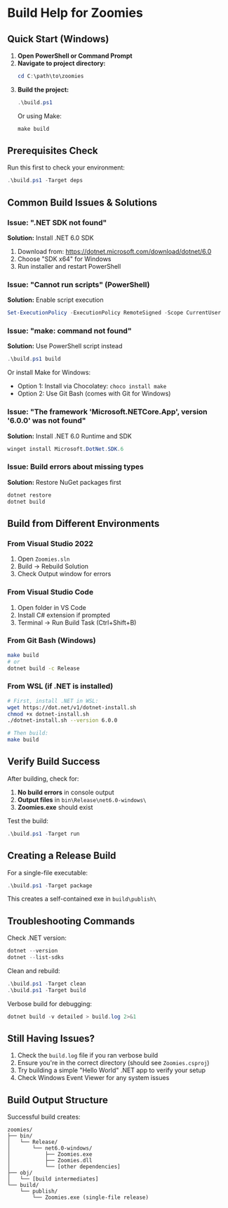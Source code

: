 # Build Help for Zoomies

## Quick Start (Windows)

1. **Open PowerShell or Command Prompt**
2. **Navigate to project directory:**
   ```powershell
   cd C:\path\to\zoomies
   ```
3. **Build the project:**
   ```powershell
   .\build.ps1
   ```
   Or using Make:
   ```cmd
   make build
   ```

## Prerequisites Check

Run this first to check your environment:
```powershell
.\build.ps1 -Target deps
```

## Common Build Issues & Solutions

### Issue: ".NET SDK not found"
**Solution:** Install .NET 6.0 SDK
1. Download from: https://dotnet.microsoft.com/download/dotnet/6.0
2. Choose "SDK x64" for Windows
3. Run installer and restart PowerShell

### Issue: "Cannot run scripts" (PowerShell)
**Solution:** Enable script execution
```powershell
Set-ExecutionPolicy -ExecutionPolicy RemoteSigned -Scope CurrentUser
```

### Issue: "make: command not found"
**Solution:** Use PowerShell script instead
```powershell
.\build.ps1 build
```
Or install Make for Windows:
- Option 1: Install via Chocolatey: `choco install make`
- Option 2: Use Git Bash (comes with Git for Windows)

### Issue: "The framework 'Microsoft.NETCore.App', version '6.0.0' was not found"
**Solution:** Install .NET 6.0 Runtime and SDK
```powershell
winget install Microsoft.DotNet.SDK.6
```

### Issue: Build errors about missing types
**Solution:** Restore NuGet packages first
```powershell
dotnet restore
dotnet build
```

## Build from Different Environments

### From Visual Studio 2022
1. Open `Zoomies.sln`
2. Build → Rebuild Solution
3. Check Output window for errors

### From Visual Studio Code
1. Open folder in VS Code
2. Install C# extension if prompted
3. Terminal → Run Build Task (Ctrl+Shift+B)

### From Git Bash (Windows)
```bash
make build
# or
dotnet build -c Release
```

### From WSL (if .NET is installed)
```bash
# First, install .NET in WSL:
wget https://dot.net/v1/dotnet-install.sh
chmod +x dotnet-install.sh
./dotnet-install.sh --version 6.0.0

# Then build:
make build
```

## Verify Build Success

After building, check for:
1. **No build errors** in console output
2. **Output files** in `bin\Release\net6.0-windows\`
3. **Zoomies.exe** should exist

Test the build:
```powershell
.\build.ps1 -Target run
```

## Creating a Release Build

For a single-file executable:
```powershell
.\build.ps1 -Target package
```

This creates a self-contained exe in `build\publish\`

## Troubleshooting Commands

Check .NET version:
```powershell
dotnet --version
dotnet --list-sdks
```

Clean and rebuild:
```powershell
.\build.ps1 -Target clean
.\build.ps1 -Target build
```

Verbose build for debugging:
```powershell
dotnet build -v detailed > build.log 2>&1
```

## Still Having Issues?

1. Check the `build.log` file if you ran verbose build
2. Ensure you're in the correct directory (should see `Zoomies.csproj`)
3. Try building a simple "Hello World" .NET app to verify your setup
4. Check Windows Event Viewer for any system issues

## Build Output Structure

Successful build creates:
```
zoomies/
├── bin/
│   └── Release/
│       └── net6.0-windows/
│           ├── Zoomies.exe
│           ├── Zoomies.dll
│           └── [other dependencies]
├── obj/
│   └── [build intermediates]
└── build/
    └── publish/
        └── Zoomies.exe (single-file release)
```